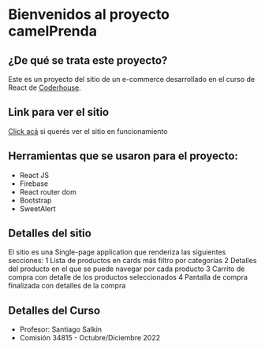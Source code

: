 # Bienvenidos al proyecto camelPrenda

## ¿De qué se trata este proyecto?

Este es un proyecto del sitio de un e-commerce desarrollado en el curso de React de [Coderhouse](https://www.coderhouse.com/).

## Link para ver el sitio

[Click acá](https://react-curso34815.vercel.app/) si querés ver el sitio en funcionamiento

## Herramientas que se usaron para el proyecto:

- React JS
- Firebase
- React router dom
- Bootstrap
- SweetAlert

## Detalles del sitio

El sitio es una Single-page application que renderiza las siguientes secciones:
1 Lista de productos en cards más filtro por categorías
2 Detalles del producto en el que se puede navegar por cada producto
3 Carrito de compra con detalle de los productos seleccionados
4 Pantalla de compra finalizada con detalles de la compra

## Detalles del Curso

- Profesor: Santiago Salkin
- Comisión 34815 - Octubre/Diciembre 2022